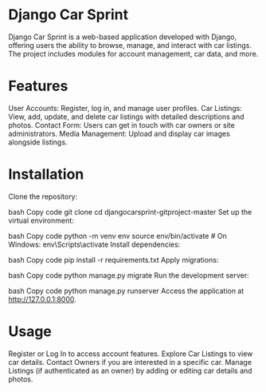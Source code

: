 ﻿
# Django Car Sprint

Django Car Sprint is a web-based application developed with Django, offering users the ability to browse, manage, and interact with car listings. The project includes modules for account management, car data, and more.

# Features

User Accounts: Register, log in, and manage user profiles.
Car Listings: View, add, update, and delete car listings with detailed descriptions and photos.
Contact Form: Users can get in touch with car owners or site administrators.
Media Management: Upload and display car images alongside listings.

# Installation

Clone the repository:

bash
Copy code
git clone <repository-url>
cd djangocarsprint-gitproject-master
Set up the virtual environment:

bash
Copy code
python -m venv env
source env/bin/activate  # On Windows: env\Scripts\activate
Install dependencies:

bash
Copy code
pip install -r requirements.txt
Apply migrations:

bash
Copy code
python manage.py migrate
Run the development server:

bash
Copy code
python manage.py runserver
Access the application at http://127.0.0.1:8000.

# Usage

Register or Log In to access account features.
Explore Car Listings to view car details.
Contact Owners if you are interested in a specific car.
Manage Listings (if authenticated as an owner) by adding or editing car details and photos.
